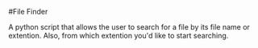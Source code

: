 #File Finder


A python script that allows the user to search for a file by its file name or extention. Also, from which extention you'd like to start searching.


